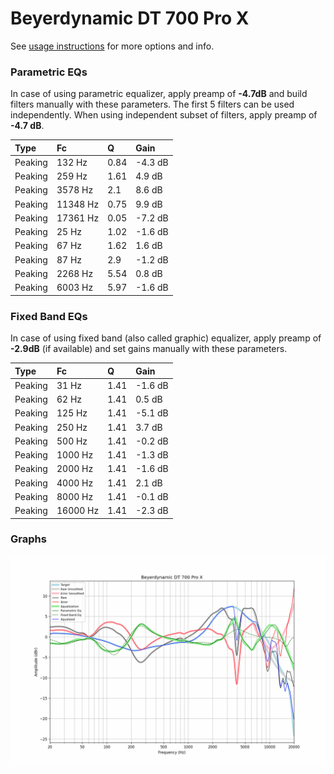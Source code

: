 # Beyerdynamic DT 700 Pro X
See [usage instructions](https://github.com/jaakkopasanen/AutoEq#usage) for more options and info.

### Parametric EQs
In case of using parametric equalizer, apply preamp of **-4.7dB** and build filters manually
with these parameters. The first 5 filters can be used independently.
When using independent subset of filters, apply preamp of **-4.7 dB**.

| Type    | Fc       |    Q | Gain    |
|:--------|:---------|:-----|:--------|
| Peaking | 132 Hz   | 0.84 | -4.3 dB |
| Peaking | 259 Hz   | 1.61 | 4.9 dB  |
| Peaking | 3578 Hz  | 2.1  | 8.6 dB  |
| Peaking | 11348 Hz | 0.75 | 9.9 dB  |
| Peaking | 17361 Hz | 0.05 | -7.2 dB |
| Peaking | 25 Hz    | 1.02 | -1.6 dB |
| Peaking | 67 Hz    | 1.62 | 1.6 dB  |
| Peaking | 87 Hz    | 2.9  | -1.2 dB |
| Peaking | 2268 Hz  | 5.54 | 0.8 dB  |
| Peaking | 6003 Hz  | 5.97 | -1.6 dB |

### Fixed Band EQs
In case of using fixed band (also called graphic) equalizer, apply preamp of **-2.9dB**
(if available) and set gains manually with these parameters.

| Type    | Fc       |    Q | Gain    |
|:--------|:---------|:-----|:--------|
| Peaking | 31 Hz    | 1.41 | -1.6 dB |
| Peaking | 62 Hz    | 1.41 | 0.5 dB  |
| Peaking | 125 Hz   | 1.41 | -5.1 dB |
| Peaking | 250 Hz   | 1.41 | 3.7 dB  |
| Peaking | 500 Hz   | 1.41 | -0.2 dB |
| Peaking | 1000 Hz  | 1.41 | -1.3 dB |
| Peaking | 2000 Hz  | 1.41 | -1.6 dB |
| Peaking | 4000 Hz  | 1.41 | 2.1 dB  |
| Peaking | 8000 Hz  | 1.41 | -0.1 dB |
| Peaking | 16000 Hz | 1.41 | -2.3 dB |

### Graphs
![](./Beyerdynamic%20DT%20700%20Pro%20X.png)